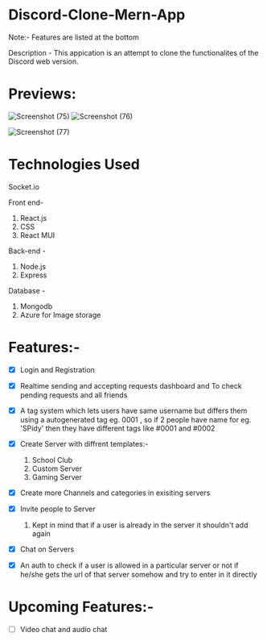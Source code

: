 # Discord-Clone-Mern-App

Note:- Features are listed at the bottom

Description -
This appication is an attempt to clone the functionalites of the Discord web version.

# Previews:

![Screenshot (75)](https://user-images.githubusercontent.com/73217093/204859563-a0385786-11cb-469d-b391-73abadbeb282.png)
![Screenshot (76)](https://user-images.githubusercontent.com/73217093/204859745-87c37941-c8c8-43f8-86a0-2314f9be6478.png)

![Screenshot (77)](https://user-images.githubusercontent.com/73217093/204859588-d15d2b17-a8b9-484d-82b1-bb6e3bc3d836.png)

# Technologies Used

Socket.io

Front end-

1. React.js
2. CSS
3. React MUI

Back-end -

1. Node.js
2. Express

Database - 

1. Mongodb
2. Azure for Image storage

# Features:- 
- [x] Login and Registration 
- [x] Realtime sending and accepting requests dashboard and To check pending requests and all friends
- [x] A tag system which lets users have same username but differs them using a autogenerated tag eg. 0001 , so if 2 people have name for eg. 'SPidy' then they have different tags like #0001 and #0002
- [x] Create Server with diffrent templates:-
    1. School Club
    2. Custom Server
    3. Gaming Server   
- [x] Create more Channels and categories in exisiting servers
- [x] Invite people to Server
    1. Kept in mind that if a user is already in the server it shouldn't add again
- [x] Chat on Servers
- [x] An auth to check if a user is allowed in a particular server or not if he/she gets the url of that server somehow and try to enter in it directly


# Upcoming Features:-
- [ ] Video chat and audio chat
